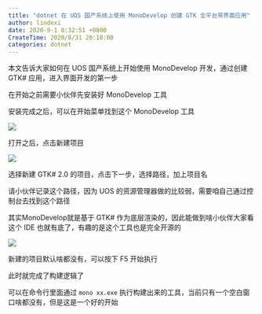 ```yaml
---
title: "dotnet 在 UOS 国产系统上使用 MonoDevelop 创建 GTK 全平台带界面应用"
author: lindexi
date: 2020-9-1 8:32:51 +0800
CreateTime: 2020/8/31 20:10:00
categories: dotnet
---
```


本文告诉大家如何在 UOS 国产系统上开始使用 MonoDevelop 开发，通过创建 GTK# 应用，进入界面开发的第一步

<!--more-->


<!-- CreateTime:2020/8/31 20:10:00 -->

<!-- 发布 -->

在开始之前需要小伙伴先安装好 MonoDevelop 工具

安装完成之后，可以在开始菜单找到这个 MonoDevelop 工具

<!-- ![](image/dotnet 在 UOS 国产系统上安装 MonoDevelop 开发工具/dotnet 在 UOS 国产系统上安装 MonoDevelop 开发工具0.png) -->

![](http://image.acmx.xyz/lindexi%2F20208311957535612.jpg)

打开之后，点击新建项目

<!-- ![](image/dotnet 在 UOS 国产系统上使用 MonoDevelop 创建 GTK 全平台带界面应用/dotnet 在 UOS 国产系统上使用 MonoDevelop 创建 GTK 全平台带界面应用0.png) -->

![](http://image.acmx.xyz/lindexi%2F20208312011468845.jpg)

选择新建 GTK# 2.0 的项目，点击下一步，选择路径，加上项目名

请小伙伴记录这个路径，因为 UOS 的资源管理器做的比较弱，需要咱自己通过控制台去找到这个路径

其实MonoDevelop就是基于 GTK# 作为底层渲染的，因此能做到啥小伙伴大家看这个 IDE 也就有底了，有趣的是这个工具也是完全开源的

<!-- ![](image/dotnet 在 UOS 国产系统上使用 MonoDevelop 创建 GTK 全平台带界面应用/dotnet 在 UOS 国产系统上使用 MonoDevelop 创建 GTK 全平台带界面应用1.png) -->

![](http://image.acmx.xyz/lindexi%2F20208312012512841.jpg)

新建的项目默认啥都没有，可以按下 F5 开始执行

此时就完成了构建逻辑了

可以在命令行里面通过 `mono xx.exe` 执行构建出来的工具，当前只有一个空白窗口啥都没有，但是这是一个好的开始

